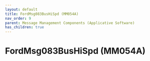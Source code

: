 ```yaml
---
layout: default
title: FordMsg083BusHiSpd (MM054A)
nav_order: 9
parent: Message Management Components (Applicative Software)
has_children: true
---
```

# FordMsg083BusHiSpd (MM054A)
